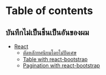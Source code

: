 # Table of contents

## บันทึกไม่เป็นชิ้นเป็นอันของผม

* [React](README.md)
  * [ตัดหลักทศนิยมโดยไม่ปัดเศษ](undefined/react/undefined.md)
  * [Table with react-bootstrap](undefined/react/table-with-react-bootstrap.md)
  * [Pagination with react-bootstrap](undefined/react/pagination-with-react-bootstrap.md)

